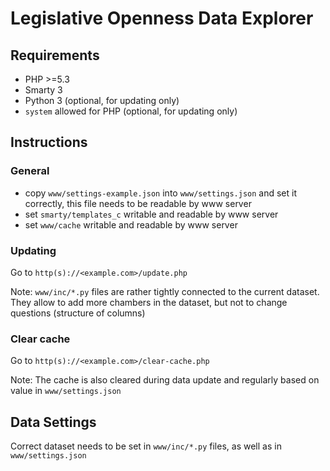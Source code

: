 # Legislative Openness Data Explorer

## Requirements
- PHP >=5.3
- Smarty 3
- Python 3 (optional, for updating only)
- `system` allowed for PHP (optional, for updating only)

## Instructions

### General
- copy `www/settings-example.json` into `www/settings.json` and set it correctly, this file needs to be readable by www server
- set `smarty/templates_c` writable and readable by www server
- set `www/cache` writable and readable by www server

### Updating
Go to `http(s)://<example.com>/update.php`

Note: `www/inc/*.py` files are rather tightly connected to the current dataset. They allow to add more chambers in the dataset, but not to change questions (structure of columns)

### Clear cache
Go to `http(s)://<example.com>/clear-cache.php`

Note: The cache is also cleared during data update and regularly based on value in `www/settings.json`

## Data Settings
Correct dataset needs to be set in `www/inc/*.py` files, as well as in `www/settings.json`
